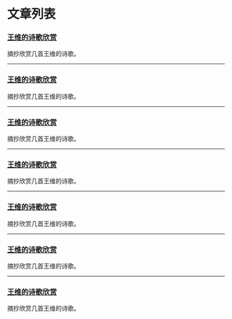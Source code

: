 # 文章列表

### [王维的诗歌欣赏](#example)

摘抄欣赏几首王维的诗歌。

---

### [王维的诗歌欣赏](#example)

摘抄欣赏几首王维的诗歌。

---

### [王维的诗歌欣赏](#example)

摘抄欣赏几首王维的诗歌。

---

### [王维的诗歌欣赏](#example)

摘抄欣赏几首王维的诗歌。

---

### [王维的诗歌欣赏](#example)

摘抄欣赏几首王维的诗歌。

---

### [王维的诗歌欣赏](#example)

摘抄欣赏几首王维的诗歌。

---

### [王维的诗歌欣赏](#example)

摘抄欣赏几首王维的诗歌。
